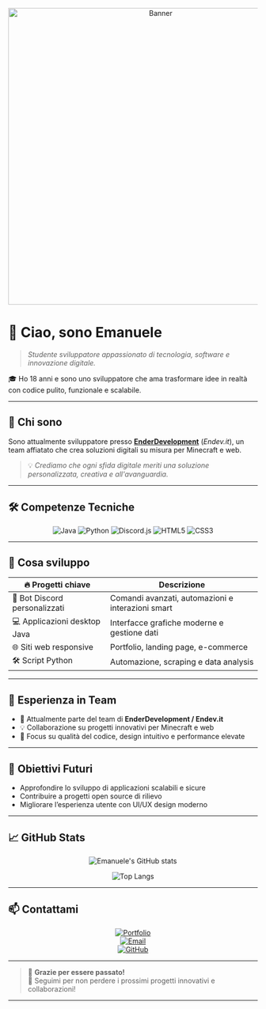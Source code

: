 <!-- Banner personalizzato -->
<p align="center">
  <img src="https://imgur.com/6BFu0Rv" alt="Banner" width="600" />
</p>

# 👋 Ciao, sono Emanuele

> _Studente sviluppatore appassionato di tecnologia, software e innovazione digitale._

🎓 Ho 18 anni e sono uno sviluppatore che ama trasformare idee in realtà con codice pulito, funzionale e scalabile.

---

## 🚀 Chi sono

Sono attualmente sviluppatore presso **[EnderDevelopment](https://enderdevelopment.com/chi-siamo)** (_Endev.it_), un team affiatato che crea soluzioni digitali su misura per Minecraft e web.

> 💡 *Crediamo che ogni sfida digitale meriti una soluzione personalizzata, creativa e all'avanguardia.*

---

## 🛠️ Competenze Tecniche

<div align="center">
  
![Java](https://img.shields.io/badge/Java-Expert-E34F26?style=for-the-badge&logo=java&logoColor=white)
![Python](https://img.shields.io/badge/Python-Advanced-3776AB?style=for-the-badge&logo=python&logoColor=white)
![Discord.js](https://img.shields.io/badge/Discord.js-Advanced-5865F2?style=for-the-badge&logo=discord&logoColor=white)
![HTML5](https://img.shields.io/badge/HTML5-Expert-E34F26?style=for-the-badge&logo=html5&logoColor=white)
![CSS3](https://img.shields.io/badge/CSS3-Base-1572B6?style=for-the-badge&logo=css3&logoColor=white)

</div>

---

## 📌 Cosa sviluppo

| 🔥 Progetti chiave               | Descrizione                                        |
|---------------------------------|---------------------------------------------------|
| 🤖 Bot Discord personalizzati    | Comandi avanzati, automazioni e interazioni smart |
| 💻 Applicazioni desktop Java      | Interfacce grafiche moderne e gestione dati       |
| 🌐 Siti web responsive           | Portfolio, landing page, e-commerce                 |
| 🛠️ Script Python                | Automazione, scraping e data analysis              |

---

## 💼 Esperienza in Team

- 🚀 Attualmente parte del team di **EnderDevelopment / Endev.it**  
- 💡 Collaborazione su progetti innovativi per Minecraft e web  
- 🧩 Focus su qualità del codice, design intuitivo e performance elevate  

---

## 🎯 Obiettivi Futuri

- Approfondire lo sviluppo di applicazioni scalabili e sicure  
- Contribuire a progetti open source di rilievo  
- Migliorare l’esperienza utente con UI/UX design moderno  

---

## 📈 GitHub Stats

<div align="center">

![Emanuele's GitHub stats](https://github-readme-stats.vercel.app/api?username=Manuelih&show_icons=true&theme=radical&hide=issues&count_private=true)
  
![Top Langs](https://github-readme-stats.vercel.app/api/top-langs/?username=Manuelih&layout=compact&theme=radical)

</div>

---

## 📫 Contattami

<div align="center">

[![Portfolio](https://img.shields.io/badge/🌐-Portfolio-blue?style=for-the-badge&logo=github&logoColor=white&labelColor=0A66C2)](https://manuelih.github.io)  
[![Email](https://img.shields.io/badge/Email-emanuele@email.it-D14836?style=for-the-badge&logo=gmail&logoColor=white)](mailto:emanuele.piferioprivate@gmail.com)  
[![GitHub](https://img.shields.io/badge/GitHub-Manuelih-24292e?style=for-the-badge&logo=github&logoColor=white)](https://github.com/Manuelih)  

</div>

---

> 👀 **Grazie per essere passato!**  
> 🚀 Seguimi per non perdere i prossimi progetti innovativi e collaborazioni!  
---
